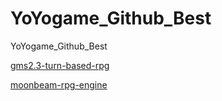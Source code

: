# YoYogame_Github_Best
YoYogame_Github_Best

[gms2.3-turn-based-rpg](https://github.com/gurpreetsinghmatharoo/gms2.3-turn-based-rpg)

[moonbeam-rpg-engine](https://github.com/gabemcarvalho/moonbeam-rpg-engine)


